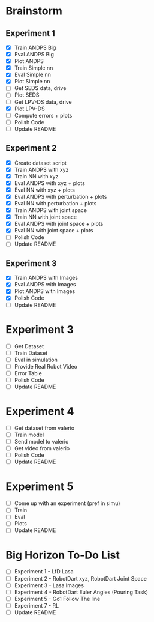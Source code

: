 # Brainstorm

## Experiment 1

- [X] Train ANDPS Big
- [X] Eval ANDPS Big
- [X] Plot ANDPS
- [X] Train Simple nn
- [X] Eval Simple nn
- [X] Plot Simple nn
- [ ] Get SEDS data, drive
- [ ] Plot SEDS
- [ ] Get LPV-DS data, drive
- [X] Plot LPV-DS
- [ ] Compute errors + plots
- [ ] Polish Code
- [ ] Update README
## Experiment 2
- [X] Create dataset script
- [X] Train ANDPS with xyz
- [X] Train NN with xyz
- [X] Eval ANDPS with xyz + plots
- [X] Eval NN with xyz + plots
- [X] Eval ANDPS with perturbation + plots
- [X] Eval NN with perturbation + plots
- [X] Train ANDPS with joint space
- [X] Train NN with joint space
- [X] Eval ANDPS with joint space + plots
- [X] Eval NN with joint space + plots
- [ ] Polish Code
- [ ] Update README
## Experiment 3
- [X] Train ANDPS with Images
- [X] Eval ANDPS with Images
- [X] Plot ANDPS with Images
- [X] Polish Code
- [ ] Update README
# Experiment 3
- [ ] Get Dataset
- [ ] Train Dataset
- [ ] Eval in simulation
- [ ] Provide Real Robot Video
- [ ] Error Table
- [ ] Polish Code
- [ ] Update README
# Experiment 4
- [ ] Get dataset from valerio
- [ ] Train model
- [ ] Send model to valerio
- [ ] Get video from valerio
- [ ] Polish Code
- [ ] Update README
# Experiment 5
- [ ] Come up with an experiment (pref in simu)
- [ ] Train
- [ ] Eval
- [ ] Plots
- [ ] Update README

# Big Horizon To-Do List
- [ ] Experiment 1 - LfD Lasa
- [ ] Experiment 2 - RobotDart xyz, RobotDart Joint Space
- [ ] Experiment 3 - Lasa Images
- [ ] Experiment 4 - RobotDart Euler Angles (Pouring Task)
- [ ] Experiment 5 - Go1 Follow The line
- [ ] Experiment 7 - RL
- [ ] Update README
